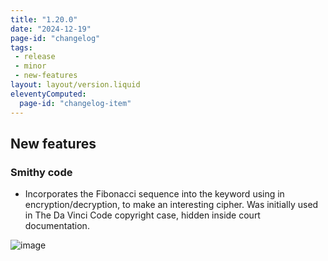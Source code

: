 ```yaml
---
title: "1.20.0"
date: "2024-12-19"
page-id: "changelog"
tags: 
 - release
 - minor
 - new-features
layout: layout/version.liquid
eleventyComputed:
  page-id: "changelog-item"
---
```

## New features
### Smithy code
- Incorporates the Fibonacci sequence into the keyword using in encryption/decryption, to make an interesting cipher. Was initially used in The Da Vinci Code copyright case, hidden inside court documentation.

![image](https://github.com/user-attachments/assets/dd854d7b-fe7f-4633-b6ea-ceb963687916)